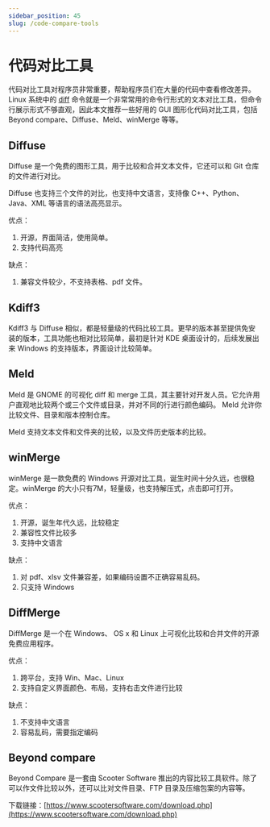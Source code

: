 ```yaml
---
sidebar_position: 45
slug: /code-compare-tools
---
```


# 代码对比工具



代码对比工具对程序员非常重要，帮助程序员们在大量的代码中查看修改差异。Linux 系统中的 [diff](/linux-command/diff) 命令就是一个非常常用的命令行形式的文本对比工具，但命令行展示形式不够直观，因此本文推荐一些好用的 GUI 图形化代码对比工具，包括 Beyond compare、Diffuse、Meld、winMerge 等等。



## Diffuse

Diffuse 是一个免费的图形工具，用于比较和合并文本文件，它还可以和 Git 仓库的文件进行对比。

Diffuse 也支持三个文件的对比，也支持中文语言，支持像 C++、Python、Java、XML 等语言的语法高亮显示。

优点：

1. 开源，界面简洁，使用简单。
2. 支持代码高亮

缺点：

1. 兼容文件较少，不支持表格、pdf 文件。



## Kdiff3

Kdiff3 与 Diffuse 相似，都是轻量级的代码比较工具。更早的版本甚至提供免安装的版本，工具功能也相对比较简单，最初是针对 KDE 桌面设计的，后续发展出来 Windows 的支持版本，界面设计比较简单。



## Meld

Meld 是 GNOME 的可视化 diff 和 merge 工具，其主要针对开发人员。它允许用户直观地比较两个或三个文件或目录，并对不同的行进行颜色编码。 Meld 允许你比较文件、目录和版本控制仓库。

Meld 支持文本文件和文件夹的比较，以及文件历史版本的比较。



## winMerge

winMerge 是一款免费的 Windows 开源对比工具，诞生时间十分久远，也很稳定。winMerge 的大小只有7M，轻量级，也支持解压式，点击即可打开。

优点：

1. 开源，诞生年代久远，比较稳定
2. 兼容性文件比较多
3. 支持中文语言

缺点：

1. 对 pdf、xlsv 文件兼容差，如果编码设置不正确容易乱码。
2. 只支持 Windows



## DiffMerge

DiffMerge 是一个在 Windows、 OS x 和 Linux 上可视化比较和合并文件的开源免费应用程序。

优点：

1. 跨平台，支持 Win、Mac、Linux
2. 支持自定义界面颜色、布局，支持右击文件进行比较

缺点：

1. 不支持中文语言
2. 容易乱码，需要指定编码



## Beyond compare

Beyond Compare 是一套由 Scooter Software 推出的内容比较工具软件。除了可以作文件比较以外，还可以比对文件目录、FTP 目录及压缩包案的内容等。

下载链接：[https://www.scootersoftware.com/download.php](https://www.scootersoftware.com/download.php)


